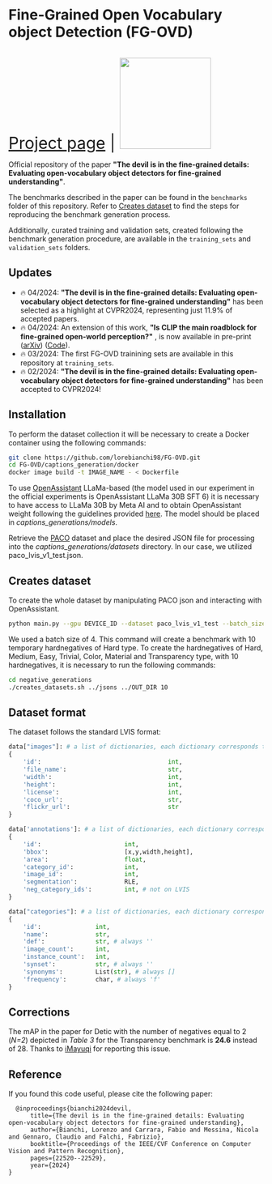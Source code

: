 # Fine-Grained Open Vocabulary object Detection (FG-OVD)
<span style="font-size: xx-large;">[Project page](https://lorebianchi98.github.io/FG-OVD/) | [<img src="https://img.shields.io/badge/arXiv-2311.17518-b31b1b.svg" style="width: 180; margin-top: 15px;">](https://arxiv.org/abs/2311.17518)

Official repository of the paper **"The devil is in the fine-grained details: Evaluating open-vocabulary object detectors for fine-grained understanding"**.

The benchmarks described in the paper can be found in the `benchmarks` folder of this repository. Refer to [Creates dataset](#creates-dataset) to find the steps for reproducing the benchmark generation process.

Additionally, curated training and validation sets, created following the benchmark generation procedure, are available in the `training_sets` and `validation_sets` folders.
## Updates

- :fire: 04/2024: **"The devil is in the fine-grained details: Evaluating open-vocabulary object detectors for fine-grained understanding"** has been selected as a highlight at CVPR2024, representing just 11.9% of accepted papers.
- :fire: 04/2024: An extension of this work, **"Is CLIP the main roadblock for fine-grained open-world perception?"** , is now available in pre-print ([arXiv](https://arxiv.org/abs/2404.03539)) ([Code](https://github.com/lorebianchi98/FG-CLIP)).
- :fire: 03/2024: The first FG-OVD trainining sets are available in this repository at `training_sets`.
- :fire: 02/2024: **"The devil is in the fine-grained details: Evaluating open-vocabulary object detectors for fine-grained understanding"** has been accepted to CVPR2024!


## Installation
To perform the dataset collection it will be necessary to create a Docker container using the following commands:
```bash
git clone https://github.com/lorebianchi98/FG-OVD.git
cd FG-OVD/captions_generation/docker
docker image build -t IMAGE_NAME - < Dockerfile
```

To use [OpenAssistant](https://github.com/LAION-AI/Open-Assistant) LLaMa-based (the model used in our experiment in the official experiments is OpenAssistant LLaMa 30B SFT 6) it is necessary to have access to LLaMa 30B by Meta AI and to obtain OpenAssistant weight following the guidelines provided [here](https://huggingface.co/OpenAssistant/oasst-sft-6-llama-30b-xor). The model should be placed in *captions_generations/models*.

Retrieve the [PACO](https://github.com/facebookresearch/paco/tree/main) dataset and place the desired JSON file for processing into the *captions_generations/datasets* directory. In our case, we utilized paco_lvis_v1_test.json.

## Creates dataset
To create the whole dataset by manipulating PACO json and interacting with OpenAssistant.
```bash
python main.py --gpu DEVICE_ID --dataset paco_lvis_v1_test --batch_size BATCH_SIZE 
```
We used a batch size of 4. This command will create a benchmark with 10 temporary hardnegatives of Hard type.
To create the hardnegatives of Hard, Medium, Easy, Trivial, Color, Material and Transparency type, with 10 hardnegatives, it is necessary to run the following commands:
```bash
cd negative_generations
./creates_datasets.sh ../jsons ../OUT_DIR 10
```

## Dataset format
The dataset follows the standard LVIS format:
```python
data["images"]: # a list of dictionaries, each dictionary corresponds to one image
{
    'id':                                   int,
    'file_name':                            str,
    'width':                                int,
    'height':                               int,
    'license':                              int,
    'coco_url':                             str,
    'flickr_url':                           str
}

data['annotations']: # a list of dictionaries, each dictionary correspond to one annotation
{
    'id':                       int,
    'bbox':                     [x,y,width,height],
    'area':                     float,
    'category_id':              int,
    'image_id':                 int,
    'segmentation':             RLE,
    'neg_category_ids':         int, # not on LVIS
}

data["categories"]: # a list of dictionaries, each dictionary corresponds to one object category
{
    'id':               int,
    'name':             str,
    'def':              str, # always ''
    'image_count':      int,
    'instance_count':   int,
    'synset':           str, # always ''
    'synonyms':         List(str), # always []
    'frequency':        char, # always 'f'
}
```

## Corrections

The mAP in the paper for Detic with the number of negatives equal to 2 (*N=2*) depicted in *Table 3* for the Transparency benchmark is **24.6** instead of 28. Thanks to [iMayuqi](https://github.com/iMayuqi) for reporting this issue.


## Reference
If you found this code useful, please cite the following paper:

      @inproceedings{bianchi2024devil,
          title={The devil is in the fine-grained details: Evaluating open-vocabulary object detectors for fine-grained understanding},
          author={Bianchi, Lorenzo and Carrara, Fabio and Messina, Nicola and Gennaro, Claudio and Falchi, Fabrizio},
          booktitle={Proceedings of the IEEE/CVF Conference on Computer Vision and Pattern Recognition},
          pages={22520--22529},
          year={2024}
    }
